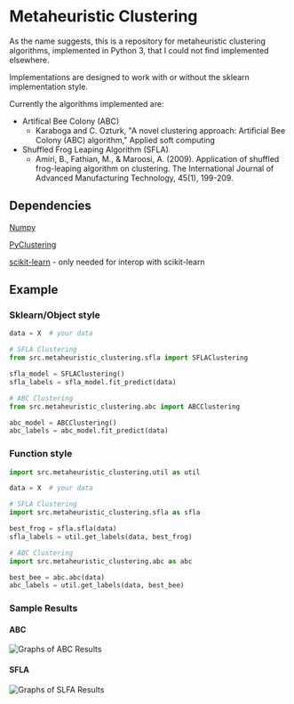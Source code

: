# Metaheuristic Clustering

As the name suggests, this is a repository for metaheuristic clustering algorithms, implemented in Python 3, that I could not find implemented elsewhere.

Implementations are designed to work with or without the sklearn implementation style.

Currently the algorithms implemented are:
- Artifical Bee Colony (ABC)
    - Karaboga and C. Ozturk, "A novel clustering approach: Artificial Bee Colony (ABC) algorithm," Applied soft computing
- Shuffled Frog Leaping Algorithm (SFLA)
    - Amiri, B., Fathian, M., & Maroosi, A. (2009). Application of shuffled frog-leaping algorithm on clustering. The International Journal of Advanced Manufacturing Technology, 45(1), 199-209.
    
## Dependencies
[Numpy](https://numpy.org/)

[PyClustering](https://github.com/annoviko/pyclustering/) 

[scikit-learn](https://scikit-learn.org/stable/) - only needed for interop with scikit-learn

## Example

### Sklearn/Object style

```python
data = X  # your data

# SFLA Clustering
from src.metaheuristic_clustering.sfla import SFLAClustering

sfla_model = SFLAClustering()
sfla_labels = sfla_model.fit_predict(data)

# ABC Clustering
from src.metaheuristic_clustering.abc import ABCClustering

abc_model = ABCClustering()
abc_labels = abc_model.fit_predict(data)
```

### Function style

```python
import src.metaheuristic_clustering.util as util

data = X  # your data

# SFLA Clustering
import src.metaheuristic_clustering.sfla as sfla

best_frog = sfla.sfla(data)
sfla_labels = util.get_labels(data, best_frog)

# ABC Clustering
import src.metaheuristic_clustering.abc as abc

best_bee = abc.abc(data)
abc_labels = util.get_labels(data, best_bee)
```

### Sample Results

#### ABC
![Graphs of ABC Results](ABC_results.png)

#### SFLA
![Graphs of SLFA Results](SFLA_results.png)
